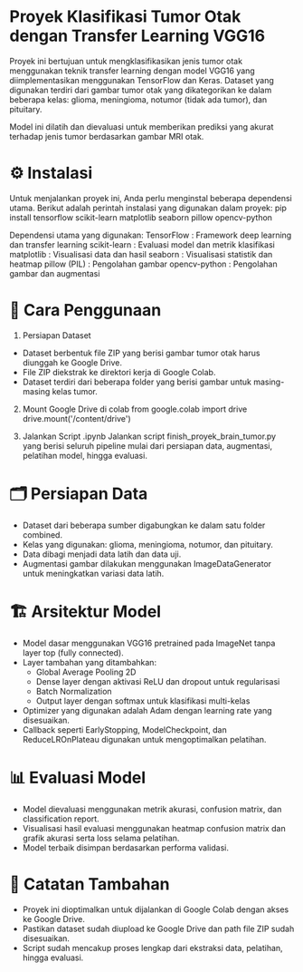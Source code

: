 # Proyek Klasifikasi Tumor Otak dengan Transfer Learning VGG16
Proyek ini bertujuan untuk mengklasifikasikan jenis tumor otak menggunakan teknik transfer learning dengan model VGG16 yang diimplementasikan menggunakan TensorFlow dan Keras. Dataset yang digunakan terdiri dari gambar tumor otak yang dikategorikan ke dalam beberapa kelas: glioma, meningioma, notumor (tidak ada tumor), dan pituitary.

Model ini dilatih dan dievaluasi untuk memberikan prediksi yang akurat terhadap jenis tumor berdasarkan gambar MRI otak.

# ⚙️ Instalasi
Untuk menjalankan proyek ini, Anda perlu menginstal beberapa dependensi utama. Berikut adalah perintah instalasi yang digunakan dalam proyek:
pip install tensorflow scikit-learn matplotlib seaborn pillow opencv-python

Dependensi utama yang digunakan:
TensorFlow : Framework deep learning dan transfer learning
scikit-learn	: Evaluasi model dan metrik klasifikasi
matplotlib	: Visualisasi data dan hasil
seaborn	: Visualisasi statistik dan heatmap
pillow (PIL)	: Pengolahan gambar
opencv-python	: Pengolahan gambar dan augmentasi

# 🚀 Cara Penggunaan
1. Persiapan Dataset
 - Dataset berbentuk file ZIP yang berisi gambar tumor otak harus diunggah ke Google Drive.
 - File ZIP diekstrak ke direktori kerja di Google Colab.
 - Dataset terdiri dari beberapa folder yang berisi gambar untuk masing-masing kelas tumor.

2. Mount Google Drive di colab
   from google.colab import drive
   drive.mount('/content/drive')

3. Jalankan Script .ipynb
Jalankan script finish_proyek_brain_tumor.py yang berisi seluruh pipeline mulai dari persiapan data, augmentasi, pelatihan model, hingga evaluasi.

# 🗂️ Persiapan Data
- Dataset dari beberapa sumber digabungkan ke dalam satu folder combined.
- Kelas yang digunakan: glioma, meningioma, notumor, dan pituitary.
- Data dibagi menjadi data latih dan data uji.
- Augmentasi gambar dilakukan menggunakan ImageDataGenerator untuk meningkatkan variasi data latih.

# 🏗️ Arsitektur Model
- Model dasar menggunakan VGG16 pretrained pada ImageNet tanpa layer top (fully connected).
- Layer tambahan yang ditambahkan:
  - Global Average Pooling 2D
  - Dense layer dengan aktivasi ReLU dan dropout untuk regularisasi
  - Batch Normalization
  - Output layer dengan softmax untuk klasifikasi multi-kelas
- Optimizer yang digunakan adalah Adam dengan learning rate yang disesuaikan.
- Callback seperti EarlyStopping, ModelCheckpoint, dan ReduceLROnPlateau digunakan untuk mengoptimalkan pelatihan.

# 📊 Evaluasi Model
- Model dievaluasi menggunakan metrik akurasi, confusion matrix, dan classification report.
- Visualisasi hasil evaluasi menggunakan heatmap confusion matrix dan grafik akurasi serta loss selama pelatihan.
- Model terbaik disimpan berdasarkan performa validasi.

# 📌 Catatan Tambahan
- Proyek ini dioptimalkan untuk dijalankan di Google Colab dengan akses ke Google Drive.
- Pastikan dataset sudah diupload ke Google Drive dan path file ZIP sudah disesuaikan.
- Script sudah mencakup proses lengkap dari ekstraksi data, pelatihan, hingga evaluasi.
